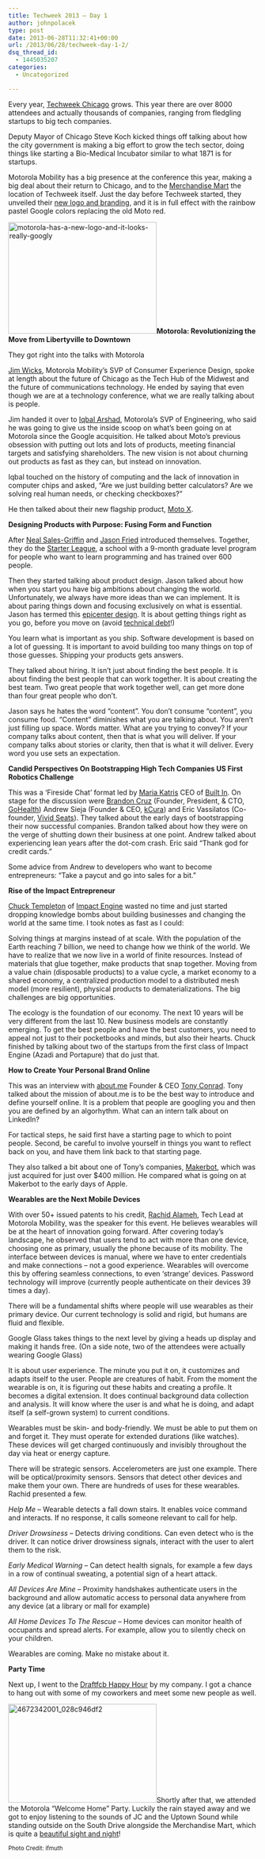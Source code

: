 ```yaml
---
title: Techweek 2013 – Day 1
author: johnpolacek
type: post
date: 2013-06-28T11:32:41+00:00
url: /2013/06/28/techweek-day-1-2/
dsq_thread_id:
  - 1445035207
categories:
  - Uncategorized

---
```


Every year, [Techweek Chicago][1] grows. This year there are over 8000 attendees and actually thousands of companies, ranging from fledgling startups to big tech companies.

Deputy Mayor of Chicago Steve Koch kicked things off talking about how the city government is making a big effort to grow the tech sector, doing things like starting a Bio-Medical Incubator similar to what 1871 is for startups.

Motorola Mobility has a big presence at the conference this year, making a big deal about their return to Chicago, and to the [Merchandise Mart][2] the location of Techweek itself. Just the day before Techweek started, they unveiled their [new logo and branding][3], and it is in full effect with the rainbow pastel Google colors replacing the old Moto red.

<a href="http://johnpolacek.com/wp-content/uploads/2013/06/motorola-has-a-new-logo-and-it-looks-really-googly.jpg" rel="lightbox[1422]"><img src="/img/blog/2013/06/motorola-has-a-new-logo-and-it-looks-really-googly-300x225.jpg" alt="motorola-has-a-new-logo-and-it-looks-really-googly" width="300" height="225" class="alignleft size-medium wp-image-1450" srcset="http://johnpolacek.com/wp-content/uploads/2013/06/motorola-has-a-new-logo-and-it-looks-really-googly-300x225.jpg 300w, http://johnpolacek.com/wp-content/uploads/2013/06/motorola-has-a-new-logo-and-it-looks-really-googly-399x300.jpg 399w, http://johnpolacek.com/wp-content/uploads/2013/06/motorola-has-a-new-logo-and-it-looks-really-googly.jpg 565w" sizes="(max-width: 300px) 100vw, 300px" /></a>**Motorola: Revolutionizing the Move from Libertyville to Downtown**
  
They got right into the talks with Motorola

[Jim Wicks][4], Motorola Mobility’s SVP of Consumer Experience Design, spoke at length about the future of Chicago as the Tech Hub of the Midwest and the future of communications technology. He ended by saying that even though we are at a technology conference, what we are really talking about is people.

Jim handed it over to [Iqbal Arshad][5], Motorola’s SVP of Engineering, who said he was going to give us the inside scoop on what’s been going on at Motorola since the Google acquisition. He talked about Moto’s previous obsession with putting out lots and lots of products, meeting financial targets and satisfying shareholders. The new vision is not about churning out products as fast as they can, but instead on innovation.

Iqbal touched on the history of computing and the lack of innovation in computer chips and asked, “Are we just building better calculators? Are we solving real human needs, or checking checkboxes?”

He then talked about their new flagship product, [Moto X][6]. 

**Designing Products with Purpose: Fusing Form and Function**
  
After [Neal Sales-Griffin][7] and [Jason Fried][8] introduced themselves. Together, they do the <a href="http://www.starterleague.com" class="broken_link" rel="nofollow">Starter League</a>, a school with a 9-month graduate level program for people who want to learn programming and has trained over 600 people.

Then they started talking about product design. Jason talked about how when you start you have big ambitions about changing the world. Unfortunately, we always have more ideas than we can implement. It is about paring things down and focusing exclusively on what is essential. Jason has termed this [epicenter design][9]. It is about getting things right as you go, before you move on (avoid [technical debt][10]!) 

You learn what is important as you ship. Software development is based on a lot of guessing. It is important to avoid building too many things on top of those guesses. Shipping your products gets answers.

They talked about hiring. It isn’t just about finding the best people. It is about finding the best people that can work together. It is about creating the best team. Two great people that work together well, can get more done than four great people who don’t.

Jason says he hates the word “content”. You don’t consume “content”, you consume food. “Content” diminishes what you are talking about. You aren’t just filling up space. Words matter. What are you trying to convey? If your company talks about content, then that is what you will deliver. If your company talks about stories or clarity, then that is what it will deliver. Every word you use sets an expectation.

**Candid Perspectives On Bootstrapping High Tech Companies US First Robotics Challenge**
  
This was a ‘Fireside Chat’ format led by [Maria Katris][11] CEO of [Built In][12]. On stage for the discussion were [Brandon Cruz][13] (Founder, President, & CTO, [GoHealth][14]) Andrew Sieja (Founder & CEO, [kCura][15]) and Eric Vassilatos (Co-founder, [Vivid Seats][16]). They talked about the early days of bootstrapping their now successful companies. Brandon talked about how they were on the verge of shutting down their business at one point. Andrew talked about experiencing lean years after the dot-com crash. Eric said “Thank god for credit cards.”

Some advice from Andrew to developers who want to become entrepreneurs: “Take a paycut and go into sales for a bit.”

**Rise of the Impact Entrepreneur**
  
[Chuck Templeton][17] of [Impact Engine][18] wasted no time and just started dropping knowledge bombs about building businesses and changing the world at the same time. I took notes as fast as I could:

Solving things at margins instead of at scale. With the population of the Earth reaching 7 billion, we need to change how we think of the world. We have to realize that we now live in a world of finite resources. Instead of materials that glue together, make products that snap together. Moving from a value chain (disposable products) to a value cycle, a market economy to a shared economy, a centralized production model to a distributed mesh model (more resilient), physical products to dematerializations. The big challenges are big opportunities. 

The ecology is the foundation of our economy. The next 10 years will be very different from the last 10. New business models are constantly emerging. To get the best people and have the best customers, you need to appeal not just to their pocketbooks and minds, but also their hearts. Chuck finished by talking about two of the startups from the first class of Impact Engine (Azadi and Portapure) that do just that.

**How to Create Your Personal Brand Online**
  
This was an interview with [about.me][19] Founder & CEO [Tony Conrad][20]. Tony talked about the mission of about.me is to be the best way to introduce and define yourself online. It is a problem that people are googling you and then you are defined by an algorhythm. What can an intern talk about on LinkedIn?

For tactical steps, he said first have a starting page to which to point people. Second, be careful to involve yourself in things you want to reflect back on you, and have them link back to that starting page.

They also talked a bit about one of Tony’s companies, [Makerbot][21], which was just acquired for just over $400 million. He compared what is going on at Makerbot to the early days of Apple.

**Wearables are the Next Mobile Devices**
  
With over 50+ issued patents to his credit, [Rachid Alameh][22], Tech Lead at Motorola Mobility, was the speaker for this event. He believes wearables will be at the heart of innovation going forward. After covering today’s landscape, he observed that users tend to act with more than one device, choosing one as primary, usually the phone because of its mobility. The interface between devices is manual, where we have to enter credentials and make connections &#8211; not a good experience. Wearables will overcome this by offering seamless connections, to even ‘strange’ devices. Password technology will improve (currently people authenticate on their devices 39 times a day).

There will be a fundamental shifts where people will use wearables as their primary device. Our current technology is solid and rigid, but humans are fluid and flexible.

Google Glass takes things to the next level by giving a heads up display and making it hands free. (On a side note, two of the attendees were actually wearing Google Glass)

It is about user experience. The minute you put it on, it customizes and adapts itself to the user. People are creatures of habit. From the moment the wearable is on, it is figuring out these habits and creating a profile. It becomes a digital extension. It does continual background data collection and analysis. It will know where the user is and what he is doing, and adapt itself (a self-grown system) to current conditions.

Wearables must be skin- and body-friendly. We must be able to put them on and forget it. They must operate for extended durations (like watches). These devices will get charged continuously and invisibly throughout the day via heat or energy capture.

There will be strategic sensors. Accelerometers are just one example. There will be optical/proximity sensors. Sensors that detect other devices and make them your own. There are hundreds of uses for these wearables. Rachid presented a few. 

_Help Me_ &#8211; Wearable detects a fall down stairs. It enables voice command and interacts. If no response, it calls someone relevant to call for help.

_Driver Drowsiness_ &#8211; Detects driving conditions. Can even detect who is the driver. It can notice driver drowsiness signals, interact with the user to alert them to the risk.

_Early Medical Warning_ &#8211; Can detect health signals, for example a few days in a row of continual sweating, a potential sign of a heart attack.

_All Devices Are Mine_ &#8211; Proximity handshakes authenticate users in the background and allow automatic access to personal data anywhere from any device (at a library or mall for example)

_All Home Devices To The Rescue_ &#8211; Home devices can monitor health of occupants and spread alerts. For example, allow you to silently check on your children.

Wearables are coming. Make no mistake about it.

**Party Time**
  
Next up, I went to the [Draftfcb Happy Hour][23] by my company. I got a chance to hang out with some of my coworkers and meet some new people as well.

<a href="http://johnpolacek.com/wp-content/uploads/2013/06/4672342001_028c946df2.jpg" rel="lightbox[1422]"><img src="/img/blog/2013/06/4672342001_028c946df2-300x199.jpg" alt="4672342001_028c946df2" width="300" height="199" class="alignleft size-medium wp-image-1444" srcset="http://johnpolacek.com/wp-content/uploads/2013/06/4672342001_028c946df2-300x199.jpg 300w, http://johnpolacek.com/wp-content/uploads/2013/06/4672342001_028c946df2-450x300.jpg 450w, http://johnpolacek.com/wp-content/uploads/2013/06/4672342001_028c946df2.jpg 500w" sizes="(max-width: 300px) 100vw, 300px" /></a>Shortly after that, we attended the Motorola “Welcome Home” Party. Luckily the rain stayed away and we got to enjoy listening to the sounds of JC and the Uptown Sound while standing outside on the South Drive alongside the Merchandise Mart, which is quite a [beautiful sight and night][24]!

<small>Photo Credit: ifmuth</p>

 [1]: http://techweek.com/chicago/
 [2]: http://en.wikipedia.org/wiki/Merchandise_Mart
 [3]: http://allthingsd.com/20130626/motorolas-logo-gets-a-new-googley-look/
 [4]: http://mediacenter.motorola.com/Executive-Team/Jim-Wicks-33d7.aspx
 [5]: http://www.chicagobusiness.com/article/20130406/ISSUE01/304069987/motorolas-resurrectionist
 [6]: http://www.knowyourmobile.com/motorola/moto-x/20555/motorola-logo-and-re-branding-emerges-ahead-possible-moto-x-launch
 [7]: https://twitter.com/nealsales
 [8]: http://twitter.com/jasonfried
 [9]: http://37signals.com/svn/archives/000737.php
 [10]: http://en.wikipedia.org/wiki/Technical_debt
 [11]: https://twitter.com/mariakatris
 [12]: http://www.builtinchicago.org/
 [13]: https://twitter.com/cruzbm
 [14]: http://gohealth.com
 [15]: http://kcura.com/
 [16]: http://www.vividseats.com
 [17]: https://twitter.com/ctemp
 [18]: http://theimpactengine.com
 [19]: http://about.me
 [20]: http://about.me/tonyconrad
 [21]: http://www.makerbot.com
 [22]: http://techweek2013chicago.sched.org/speaker/rachidalameh#.Uc1rnT6QeBg
 [23]: https://twitter.com/Draftfcb
 [24]: https://www.google.com/search?hl=en&site=imghp&tbm=isch&source=hp&biw=1267&bih=672&q=merchandise+mart+night&oq=merchandise+mart+night&gs_l=img.3...2899.8216.0.8383.26.24.2.0.0.0.125.1279.23j1.24.0.cpsugrpqhmsignedin..0.0.0..1.1.17.img.eekrdLXVwRg